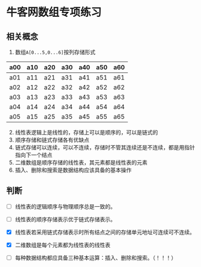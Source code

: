 # 牛客网数组专项练习

## 相关概念

1. 数组`A[0...5,0...6]`按列存储形式

| a00  | a10  | a20  | a30  | a40  | a50  | a60  |
| ---- | ---- | ---- | ---- | ---- | ---- | ---- |
| a01  | a11  | a21  | a31  | a41  | a51  | a61  |
| a02  | a12  | a22  | a32  | a42  | a52  | a62  |
| a03  | a13  | a23  | a33  | a43  | a53  | a63  |
| a04  | a14  | a24  | a34  | a44  | a54  | a64  |
| a05  | a15  | a25  | a35  | a45  | a55  | a65  |

2. 线性表逻辑上是线性的，存储上可以是顺序的，可以是链式的
3. 顺序存储和链式存储各有优缺点
4. 链式存储可以连续，可以不连续，存储时不管其连续还是不连续，都是用指针指向下一个结点
5. 二维数组是顺序存储的线性表，其元素都是线性表的元素
6. 插入、删除和搜索是数据结构应该具备的基本操作





## 判断

- [ ] 线性表的逻辑顺序与物理顺序总是一致的。
- [ ] 线性表的顺序存储表示优于链式存储表示。
- [x] 线性表若采用链式存储表示时所有结点之间的存储单元地址可连续可不连续。
- [x] 二维数组是每个元素都为线性表的线性表 
- [ ] 每种数据结构都应具备三种基本运算：插入、删除和搜索。（！！！）










